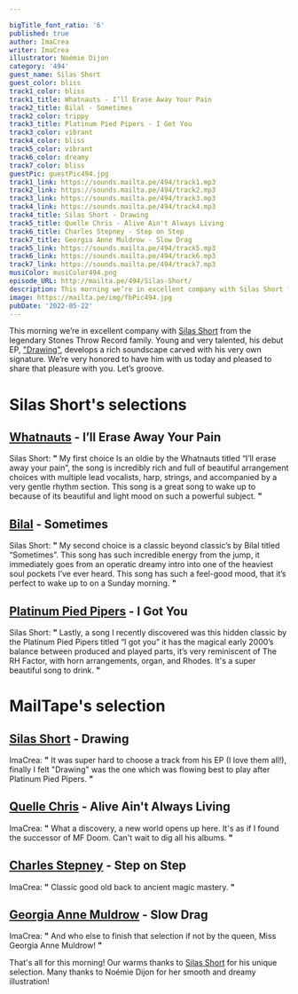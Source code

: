```yaml
---

bigTitle_font_ratio: '6'
published: true
author: ImaCrea
writer: ImaCrea
illustrator: Noémie Dijon
category: '494'
guest_name: Silas Short
guest_color: bliss
track1_color: bliss
track1_title: Whatnauts - I’ll Erase Away Your Pain
track2_title: Bilal - Sometimes
track2_color: trippy
track3_title: Platinum Pied Pipers - I Got You
track3_color: vibrant
track4_color: bliss
track5_color: vibrant
track6_color: dreamy
track7_color: bliss
guestPic: guestPic494.jpg
track1_link: https://sounds.mailta.pe/494/track1.mp3
track2_link: https://sounds.mailta.pe/494/track2.mp3
track3_link: https://sounds.mailta.pe/494/track3.mp3
track4_link: https://sounds.mailta.pe/494/track4.mp3
track4_title: Silas Short - Drawing
track5_title: Quelle Chris - Alive Ain't Always Living
track6_title: Charles Stepney - Step on Step
track7_title: Georgia Anne Muldrow - Slow Drag
track5_link: https://sounds.mailta.pe/494/track5.mp3
track6_link: https://sounds.mailta.pe/494/track6.mp3
track7_link: https://sounds.mailta.pe/494/track7.mp3
musiColor: musiColor494.png
episode_URL: http://mailta.pe/494/Silas-Short/
description: This morning we’re in excellent company with Silas Short from the legendary Stones Throw Record family. Young and very talented, his debut EP, “Drawing”, develops a rich soundscape carved with his very own signature. We’re very honored to have him with us today and pleased to share that pleasure with you. Let’s groove.
image: https://mailta.pe/img/fbPic494.jpg
pubDate: '2022-05-22'
---
```

This morning we’re in excellent company with [Silas Short](https://silasshort.bandcamp.com/) from the legendary Stones Throw Record family. Young and very talented, his debut EP, ["Drawing"](https://silasshort.bandcamp.com/), develops a rich soundscape carved with his very own signature. We’re very honored to have him with us today and pleased to share that pleasure with you. Let’s groove.


# Silas Short's selections
## [Whatnauts](https://www.discogs.com/artist/64836-The-Whatnauts) - I’ll Erase Away Your Pain
Silas Short: **"** My first choice Is an oldie by the Whatnauts titled “I’ll erase away your pain”, the song is incredibly rich and full of beautiful arrangement choices with multiple lead vocalists, harp, strings, and accompanied by a very gentle rhythm section. This song is a great song to wake up to because of its beautiful and light mood on such a powerful subject. **"** 

## [Bilal](https://bilal.bandcamp.com) - Sometimes
Silas Short: **"** My second choice is a classic beyond classic’s by Bilal titled “Sometimes”. This song has such incredible energy from the jump, it immediately goes from an operatic dreamy intro into one of the heaviest soul pockets I’ve ever heard. This song has such a feel-good mood, that it’s perfect to wake up to on a Sunday morning. **"** 

## [Platinum Pied Pipers](https://www.discogs.com/fr/artist/126904-Platinum-Pied-Pipers) - I Got You
Silas Short: **"** Lastly, a song I recently discovered was this hidden classic by the Platinum Pied Pipers titled “I got you” it has the magical early 2000’s balance between produced and played parts, it’s very reminiscent of The RH Factor, with horn arrangements, organ, and Rhodes. It's a super beautiful song to drink. **"** 

# MailTape's selection

## [Silas Short](https://silasshort.bandcamp.com/) - Drawing
ImaCrea: **"** It was super hard to choose a track from his EP (I love them all!), finally I felt "Drawing" was the one which was flowing best to play after Platinum Pied Pipers. **"** 

## [Quelle Chris](https://quellechris360.bandcamp.com/album/deathfame) - Alive Ain't Always Living
ImaCrea: **"** What a discovery, a new world opens up here. It's as if I found the successor of MF Doom. Can't wait to dig all his albums. **"** 

## [Charles Stepney](https://intlanthem.bandcamp.com/track/step-on-step) - Step on Step
ImaCrea: **"** Classic good old back to ancient magic mastery. **"** 

## [Georgia Anne Muldrow](https://georgiaannemuldrow.bandcamp.com/album/vweto-iii) - Slow Drag
ImaCrea: **"** And who else to finish that selection if not by the queen, Miss Georgia Anne Muldrow! **"** 

That's all for this morning! Our warms thanks to [Silas Short](https://silasshort.bandcamp.com/) for his unique selection. Many thanks to Noémie Dijon for her smooth and dreamy illustration!
